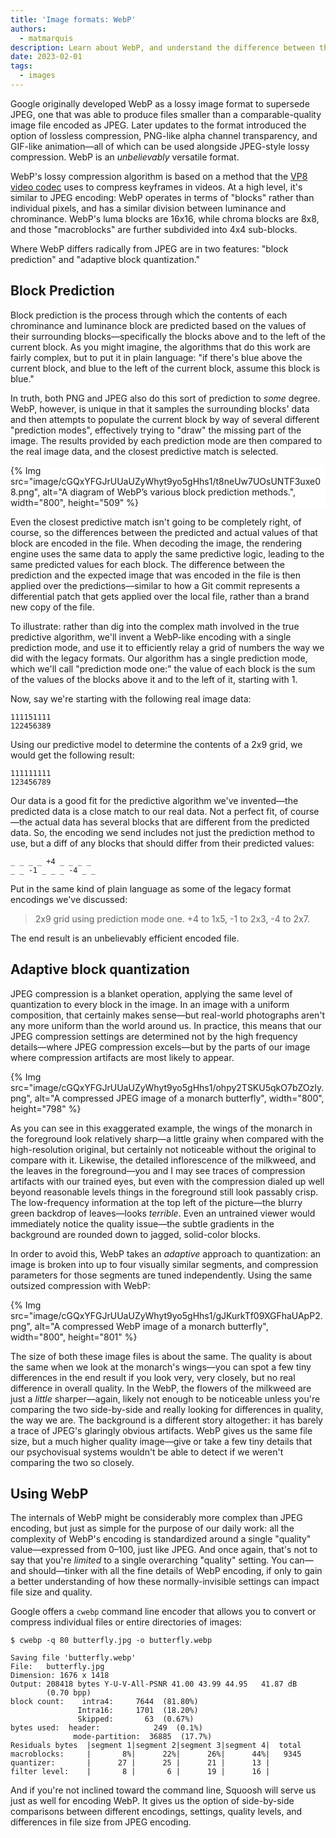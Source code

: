 ```yaml
---
title: 'Image formats: WebP'
authors:
  - matmarquis
description: Learn about WebP, and understand the difference between this format and others.
date: 2023-02-01
tags:
  - images
---
```


Google originally developed WebP as a lossy image format to supersede JPEG, one that was able to produce files smaller than a
comparable-quality image file encoded as JPEG. Later updates to the format introduced the option of lossless compression,
PNG-like alpha channel transparency, and GIF-like animation—all of which can be used alongside JPEG-style lossy compression.
WebP is an _unbelievably_ versatile format.

WebP's lossy compression algorithm is based on a method that the [VP8 video codec](https://datatracker.ietf.org/doc/html/draft-bankoski-vp8-bitstream-01#page-7)
uses to compress keyframes in videos. At a high level, it's similar to JPEG encoding: WebP operates in terms of "blocks" rather than individual pixels,
and has a similar division between luminance and chrominance. WebP's luma blocks are 16x16, while chroma blocks are 8x8, and those "macroblocks" are
further subdivided into 4x4 sub-blocks.

Where WebP differs radically from JPEG are in two features: "block prediction" and "adaptive block quantization."

## Block Prediction

Block prediction is the process through which the contents of each chrominance and luminance block are predicted based on the values
of their surrounding blocks—specifically the blocks above and to the left of the current block. As you might imagine, the algorithms
that do this work are fairly complex, but to put it in plain language: "if there's blue above the current block, and blue to the left
of the current block, assume this block is blue."

In truth, both PNG and JPEG also do this sort of prediction to _some_ degree. WebP, however, is unique in that it samples the surrounding
blocks' data and then attempts to populate the current block by way of several different "prediction modes", effectively trying to "draw"
the missing part of the image. The results provided by each prediction mode are then compared to the real image data, and the closest
predictive match is selected.

<div style="background: #fff;">
{% Img src="image/cGQxYFGJrUUaUZyWhyt9yo5gHhs1/t8neUw7UOsUNTF3uxe08.png", alt="A diagram of WebP’s various block prediction methods.", width="800", height="509" %}
</div>

Even the closest predictive match isn't going to be completely right, of course, so the differences between the predicted and
actual values of that block are encoded in the file. When decoding the image, the rendering engine uses the same data to apply
the same predictive logic, leading to the same predicted values for each block. The difference between the prediction and the
expected image that was encoded in the file is then applied over the predictions—similar to how a Git commit represents a differential
patch that gets applied over the local file, rather than a brand new copy of the file.

To illustrate: rather than dig into the complex math involved in the true predictive algorithm, we'll invent a WebP-like encoding
with a single prediction mode, and use it to efficiently relay a grid of numbers the way we did with the legacy formats. Our algorithm
has a single prediction mode, which we'll call "prediction mode one:" the value of each block is the sum of the values of the blocks above
it and to the left of it, starting with 1.

Now, say we're starting with the following real image data:

```text
111151111
122456389
```

Using our predictive model to determine the contents of a 2x9 grid, we would get the following result:

```text
111111111
123456789
```

Our data is a good fit for the predictive algorithm we've invented—the predicted data is a close match to our real data.
Not a perfect fit, of course—the actual data has several blocks that are different from the predicted data. So, the encoding
we send includes not just the prediction method to use, but a diff of any blocks that should differ from their predicted values:

```text
_ _ _ _ +4 _ _ _ _
_ _ -1 _ _ _ -4 _ _
```

Put in the same kind of plain language as some of the legacy format encodings we've discussed:

> 2x9 grid using prediction mode one. +4 to 1x5, -1 to 2x3, -4 to 2x7.

The end result is an unbelievably efficient encoded file.

## Adaptive block quantization

JPEG compression is a blanket operation, applying the same level of quantization to every block in the image. In an image
with a uniform composition, that certainly makes sense—but real-world photographs aren't any more uniform than the world around us.
In practice, this means that our JPEG compression settings are determined not by the high frequency details—where JPEG
compression excels—but by the parts of our image where compression artifacts are most likely to appear.

{% Img src="image/cGQxYFGJrUUaUZyWhyt9yo5gHhs1/ohpy2TSKU5qkO7bZOzIy.png", alt="A compressed JPEG image of a monarch butterfly", width="800", height="798" %}

As you can see in this exaggerated example, the wings of the monarch in the foreground look relatively sharp—a little grainy
when compared with the high-resolution original, but certainly not noticeable without the original to compare with it.
Likewise, the detailed inflorescence of the milkweed, and the leaves in the foreground—you and I may see traces of compression
artifacts with our trained eyes, but even with the compression dialed up well beyond reasonable levels things in the foreground
still look passably crisp. The low-frequency information at the top left of the picture—the blurry green backdrop of leaves—looks
_terrible_. Even an untrained viewer would immediately notice the quality issue—the subtle gradients in the background are
rounded down to jagged, solid-color blocks.

In order to avoid this, WebP takes an _adaptive_ approach to quantization: an image is broken into up to four visually similar
segments, and compression parameters for those segments are tuned independently. Using the same outsized compression with WebP:

{% Img src="image/cGQxYFGJrUUaUZyWhyt9yo5gHhs1/gJKurkTf09XGFhaUApP2.png", alt="A compressed WebP image of a monarch butterfly", width="800", height="801" %}

The size of both these image files is about the same. The quality is about the same when we look at the monarch's wings—you
can spot a few tiny differences in the end result if you look very, very closely, but no real difference in overall quality.
In the WebP, the flowers of the milkweed are just a _little_ sharper—again, likely not enough to be noticeable unless you're
comparing the two side-by-side and really looking for differences in quality, the way we are. The background is a different story
altogether: it has barely a trace of JPEG's glaringly obvious artifacts. WebP gives us the same file size, but a much higher
quality image—give or take a few tiny details that our psychovisual systems wouldn't be able to detect if we weren't comparing
the two so closely.

## Using WebP

The internals of WebP might be considerably more complex than JPEG encoding, but just as simple for the purpose of our daily
work: all the complexity of WebP's encoding is standardized around a single "quality" value—expressed from 0–100, just like JPEG.
And once again, that's not to say that you're _limited_ to a single overarching "quality" setting. You can—and should—tinker with all
the fine details of WebP encoding, if only to gain a better understanding of how these normally-invisible settings can impact
file size and quality.

Google offers a `cwebp` command line encoder that allows you to convert or compress individual files or entire directories of images:

```shell
$ cwebp -q 80 butterfly.jpg -o butterfly.webp

Saving file 'butterfly.webp'
File:  	butterfly.jpg
Dimension: 1676 x 1418
Output:	208418 bytes Y-U-V-All-PSNR 41.00 43.99 44.95   41.87 dB
       	(0.70 bpp)
block count:    intra4:     7644  (81.80%)
          	   Intra16:     1701  (18.20%)
          	   Skipped:       63  (0.67%)
bytes used:  header:            249  (0.1%)
         	  mode-partition:  36885  (17.7%)
Residuals bytes  |segment 1|segment 2|segment 3|segment 4|  total
macroblocks:     |       8%|      22%|      26%|      44%|   9345
quantizer:       |      27 |      25 |      21 |      13 |
filter level:    |       8 |       6 |      19 |      16 |
```

And if you're not inclined toward the command line, Squoosh will serve us just as well for encoding WebP. It gives us the option
of side-by-side comparisons between different encodings, settings, quality levels, and differences in file size from JPEG encoding.
